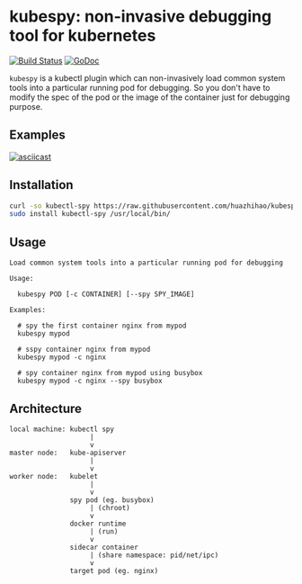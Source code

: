# kubespy: non-invasive debugging tool for kubernetes

[![Build Status](https://travis-ci.org/huazhihao/kubespy.svg?branch=master)](https://travis-ci.org/huazhihao/kubespy)
[![GoDoc](https://godoc.org/github.com/huazhihao/kubespy?status.svg)](https://godoc.org/github.com/huazhihao/kubespy)

`kubespy` is a kubectl plugin which can non-invasively load common system tools into a particular running pod for debugging. So you don't have to modify the spec of the pod or the image of the container just for debugging purpose.


## Examples

[![asciicast](https://asciinema.org/a/290096.svg)](https://asciinema.org/a/290096)

## Installation

```sh
curl -so kubectl-spy https://raw.githubusercontent.com/huazhihao/kubespy/master/kubespy
sudo install kubectl-spy /usr/local/bin/
```

## Usage

```
Load common system tools into a particular running pod for debugging

Usage:

  kubespy POD [-c CONTAINER] [--spy SPY_IMAGE]

Examples:

  # spy the first container nginx from mypod
  kubespy mypod

  # sspy container nginx from mypod
  kubespy mypod -c nginx

  # spy container nginx from mypod using busybox
  kubespy mypod -c nginx --spy busybox
```

## Architecture

```
local machine: kubectl spy
                    |
                    v
master node:   kube-apiserver
                    |
                    v
worker node:   kubelet
                    |
                    v
               spy pod (eg. busybox)
                    | (chroot)
                    v
               docker runtime
                    | (run)
                    v
               sidecar container
                    | (share namespace: pid/net/ipc)
                    v
               target pod (eg. nginx)
```

